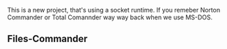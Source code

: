 This is a new project, that's using a socket runtime. If you remeber Norton Commander or Total Comannder way way back when we use MS-DOS.

## Files-Commander
